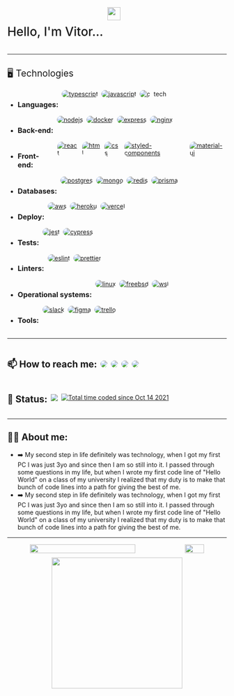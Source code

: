<div style="display: flex">
    <h1 style="font-weight: 500; margin-right: 10px" >Hello, I'm Vitor...</h1>
    <img src="https://raw.githubusercontent.com/kaueMarques/kaueMarques/master/hi.gif" width="30px" height="30px">
</div>

<hr style="margin-top: 15px"/>

<h2 style="font-weight: 400">🖥️ Technologies</h2>
<ul>
    <li>
        <div style="display: flex; align-content: center; gap: 8px">
            <h3>Languages:</h3>
            <a href="https://www.typescriptlang.org/" target="_blank">
                <img src="https://img.shields.io/badge/TypeScript-007ACC?style=for-the-badge&logo=typescript&logoColor=white" alt="typescript" style="border-radius: 10px"/>
            </a>
            <a href="https://www.javascript.com" target="_blank">
                <img src="https://img.shields.io/badge/JavaScript-F7DF1E?style=for-the-badge&logo=javascript&logoColor=black" alt="javascript" style="border-radius: 10px"/>
            </a>
            <a href="https://www.cprogramming.com" target="_blank">
                <img src="https://img.shields.io/badge/C-00599C?style=for-the-badge&logo=c&logoColor=white" alt="c" style="border-radius: 10px"/>
            </a>tech
        </div>
    </li>
    <li>
        <div style="display: flex; align-content: center; gap: 8px">
            <h3>Back-end:</h3>
            <a href="https://nodejs.org/en/about/" target="_blank">
                <img src="https://img.shields.io/badge/Node.js-43853D?style=for-the-badge&logo=node.js&logoColor=white" alt="nodejs" style="border-radius: 10px"/>
            </a>
            <a href="https://www.docker.com" target="_blank">
                <img src="https://img.shields.io/badge/docker-%230db7ed.svg?style=for-the-badge&logo=docker&logoColor=white" alt="docker" style="border-radius: 10px"/>
            </a>
            <a href="https://expressjs.com" target="_blank">
                <img src="https://img.shields.io/badge/Express.js-404D59?style=for-the-badge" alt="express" style="border-radius: 10px"/>
            </a>
            <a href="https://www.nginx.com" target="_blank">
                <img src="https://img.shields.io/badge/nginx-%23009639.svg?style=for-the-badge&logo=nginx&logoColor=white" alt="nginx" style="border-radius: 10px"/>
            </a>
        </div>
    </li>
    <li>
        <div style="display: flex; align-content: center; gap: 8px">
            <h3>Front-end:</h3>
            <a href="https://reactjs.org" target="_blank">
                <img src="https://img.shields.io/badge/React-20232A?style=for-the-badge&logo=react&logoColor=61DAFB" alt="react" style="border-radius: 10px"/>
            </a>
            <a href="https://developer.mozilla.org/en-US/docs/Web/HTML" target="_blank">
                <img src="https://img.shields.io/badge/HTML5-E34F26?style=for-the-badge&logo=html5&logoColor=white" alt="html" style="border-radius: 10px"/>
            </a>
            <a href="https://developer.mozilla.org/en-US/docs/Web/CSS" target="_blank">
                <img src="https://img.shields.io/badge/CSS3-1572B6?style=for-the-badge&logo=css3&logoColor=white" alt="css" style="border-radius: 10px"/>
            </a>
            <a href="https://styled-components.com" target="_blank">
                <img src="https://img.shields.io/badge/styled--components-DB7093?style=for-the-badge&logo=styled-components&logoColor=white" alt="styled-components" style="border-radius: 10px"/>
            </a>
            <a href="https://mui.com" target="_blank">
                <img src="https://camo.githubusercontent.com/817fc7ba268e7e1fa114cbc4328bb326913cf392f5e2077ccc7b5f0e90a77109/68747470733a2f2f696d672e736869656c64732e696f2f62616467652f4d6174657269616c25323055492d3030374646463f7374796c653d666f722d7468652d6261646765266c6f676f3d6d7569266c6f676f436f6c6f723d7768697465" alt="material-ui" style="border-radius: 10px"/>
            </a>
        </div>
    </li>
    <li>
        <div style="display: flex; align-content: center; gap: 8px">
            <h3>Databases:</h3>
            <a href="https://www.postgresql.org" target="_blank">
                <img src="https://img.shields.io/badge/PostgreSQL-316192?style=for-the-badge&logo=postgresql&logoColor=white" alt="postgres" style="border-radius: 10px"/>
            </a>
            <a href="https://www.mongodb.com" target="_blank">
                <img src="https://img.shields.io/badge/MongoDB-4EA94B?style=for-the-badge&logo=mongodb&logoColor=white" alt="mongo" style="border-radius: 10px"/>
            </a>
            <a href="https://redis.io" target="_blank">
                <img src="https://img.shields.io/badge/redis-%23DD0031.svg?&style=for-the-badge&logo=redis&logoColor=white" alt="redis" style="border-radius: 10px"/>
            </a>
            <a href="https://www.prisma.io" target="_blank">
                <img src="	https://img.shields.io/badge/Prisma-3982CE?style=for-the-badge&logo=Prisma&logoColor=white" alt="prisma" style="border-radius: 10px"/>
            </a>
        </div>
    </li>
    <li>
        <div style="display: flex; align-content: center; gap: 8px">
            <h3>Deploy:</h3>
            <a href="https://aws.amazon.com" target="_blank">
                <img src="https://img.shields.io/badge/Amazon_AWS-232F3E?style=for-the-badge&logo=amazon-aws&logoColor=white" alt="aws" style="border-radius: 10px"/>
            </a>
            <a href="https://www.heroku.com" target="_blank">
                <img src="https://img.shields.io/badge/Heroku-430098?style=for-the-badge&logo=heroku&logoColor=white" alt="heroku" style="border-radius: 10px"/>
            </a>
            <a href="https://vercel.com" target="_blank">
                <img src="https://img.shields.io/badge/Vercel-000000?style=for-the-badge&logo=vercel&logoColor=white" alt="vercel" style="border-radius: 10px"/>
            </a>
        </div>
    </li>
    <li>
        <div style="display: flex; align-content: center; gap: 8px">
            <h3>Tests:</h3>
            <a href="https://jestjs.io" target="_blank">
                <img src="https://img.shields.io/badge/Jest-323330?style=for-the-badge&logo=Jest&logoColor=white" alt="jest" style="border-radius: 10px"/>
            </a>
            <a href="https://www.cprogramming.com" target="_blank">
                <img src="https://img.shields.io/badge/-cypress-%23E5E5E5?style=for-the-badge&logo=cypress&logoColor=058a5e" alt="cypress" style="border-radius: 10px"/>
            </a>
        </div>
    </li>
    <li>
        <div style="display: flex; align-content: center; gap: 8px">
            <h3>Linters:</h3>
            <a href="https://www.npmjs.com/package/eslit" target="_blank">
                <img src="https://img.shields.io/badge/eslint-3A33D1?style=for-the-badge&logo=eslint&logoColor=white" alt="eslint" style="border-radius: 10px"/>
            </a>
            <a href="https://prettier.io" target="_blank">
                <img src="https://img.shields.io/badge/prettier-1A2C34?style=for-the-badge&logo=prettier&logoColor=F7BA3E" alt="prettier" style="border-radius: 10px"/>
            </a>
        </div>
    </li>
    <li>
        <div style="display: flex; align-content: center; gap: 8px">
            <h3>Operational systems:</h3>
            <a href="https://ubuntu.com" target="_blank">
                <img src="https://img.shields.io/badge/Linux-FCC624?style=for-the-badge&logo=linux&logoColor=black" alt="linux" style="border-radius: 10px"/>
            </a>
            <a href="https://www.freebsd.org" target="_blank">
                <img src="https://img.shields.io/badge/freebsd-AB2B28?style=for-the-badge&logo=freebsd&logoColor=white" alt="freebsd" style="border-radius: 10px"/>
            </a>
            <a href="https://docs.microsoft.com/en-us/windows/wsl/install" target="_blank">
                <img src="https://img.shields.io/badge/WSL-blue?style=for-the-badge&logo=windows&logoColor=white" alt="wsl" style="border-radius: 10px"/>
            </a>
        </div>
    <li>
        <div style="display: flex; align-content: center; gap: 8px">
            <h3>Tools:</h3>
            <a href="https://www.typescriptlang.org/" target="_blank">
                <img src="https://img.shields.io/badge/Slack-4A154B?style=for-the-badge&logo=slack&logoColor=white" alt="slack" style="border-radius: 10px"/>
            </a>
            <a href="https://www.figma.com" target="_blank">
                <img src="https://img.shields.io/badge/Figma-F24E1E?style=for-the-badge&logo=figma&logoColor=white" alt="figma" style="border-radius: 10px"/>
            </a>
            <a href="https://trello.com" target="_blank">
                <img src="https://img.shields.io/badge/Trello-0052CC?style=for-the-badge&logo=trello&logoColor=white" alt="trello" style="border-radius: 10px"/>
            </a>
        </div>
    </li>
</ul>

<hr style="margin-top: 15px;">

<div style="display: flex; align-items: center; gap: 8px">
    <h2>📫 How to reach me:</h2>
    <a
        href="https://wa.me/5541999842243?text=Hello%20Vitor,%20I%20saw%20your%20github%20profile" 
        alt="WhatsApp"
        target="_blank"
        style="margin-top: 5px;"
    >
        <img src="https://img.shields.io/badge/WhatsApp-25D366?style=for-the-badge&logo=whatsapp&logoColor=white" style="border-radius: 10px"/>
    </a>
    <a
        href="https://www.linkedin.com/in/vitor-carneiro-silva-de-oliveira" 
        alt="LinkedIn"
        target="_blank"
        style="margin-top: 5px;"
    >
        <img src="https://img.shields.io/badge/LinkedIn-0077B5?style=for-the-badge&logo=linkedin&logoColor=white" style="border-radius: 10px"/>
    </a>
    <a
        href="https://mail.google.com/mail/u/0/?fs=1&to=vitorcarneiro.sdo@gmail.com&su=I saw your github profile&body=Hello Vitor. My name is _______ &bcc=vitorcarneiro.sdo@gmail.com&tf=cm" 
        alt="Gmail"
        target="_blank"
        style="margin-top: 5px;"
    >
        <img src="https://img.shields.io/badge/Gmail-D14836?style=for-the-badge&logo=gmail&logoColor=white" style="border-radius: 10px"/>
    </a>
    <a
        href="mailto:vitorcarneiro.sdo@gmail.com" 
        alt="Outlook"
        target="_blank"
        style="margin-top: 5px;"
    >
        <img src="https://img.shields.io/badge/Microsoft_Outlook-0078D4?style=for-the-badge&logo=microsoft-outlook&logoColor=white" style="border-radius: 10px"/>
    </a>
</div>

<div style="display: flex; align-items: center; gap: 8px">
    <h2>🔴 Status:</h2>
    <a
        href="https://github.com/vitorcarneiro" 
        alt="visitors"
        target="_blank"
        style="margin-top: 5px;"
    >
        <img src="https://gpvc.arturio.dev/vitorcarneiro" />
    </a>
    <a href="https://wakatime.com/@75b063fd-fc90-4981-92ec-8042466ed674">
        <img src="https://wakatime.com/badge/user/75b063fd-fc90-4981-92ec-8042466ed674.svg" alt="Total time coded since Oct 14 2021" style="margin-top: 5px;"/>
    </a>
</div>

<hr style="margin: 15px 0;">

<div style="">
    <h2>👨‍💻 About me:</h2>
    <ul>
        <li>
            ➡️ My second step in life definitely was technology, when I got my first PC I was just 3yo and since then I am so still into it. I passed through some questions in my life, but when I wrote my first code line of "Hello World" on a class of my university I realized that my duty is to make that bunch of code lines into a path for giving the best of me.
        </li>
        <li>
            ➡️ My second step in life definitely was technology, when I got my first PC I was just 3yo and since then I am so still into it. I passed through some questions in my life, but when I wrote my first code line of "Hello World" on a class of my university I realized that my duty is to make that bunch of code lines into a path for giving the best of me.
        </li>
    </ul>
</div>

<hr style="margin: 15px 0;">

<div align="center" style="width: 100%; display:flex; flex-direction:column; justify-content:center; align-items:center; gap:10px;">
    <div style="width:100%; display:flex; gap:10px">
        <img style="width:70%" src="https://github-readme-stats.vercel.app/api?username=vitorcarneiro&show_icons=true&theme=react" />
        <img style="width:30%" src="https://github-readme-stats.vercel.app/api/top-langs/?username=vitorcarneiro&theme=react" />
    </div>
    <img src="https://media.giphy.com/media/USV0ym3bVWQJJmNu3N/giphy.gif" width="300" height="300"></img>
</div>


